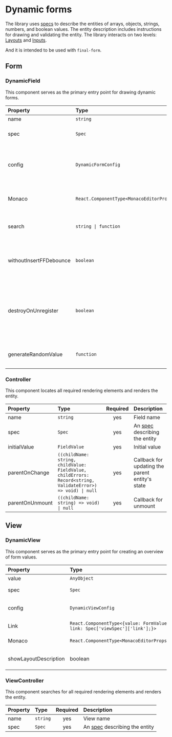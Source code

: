 # Dynamic forms

The library uses [specs](./spec.md#specs) to describe the entities of arrays, objects, strings, numbers, and boolean values. The entity description includes instructions for drawing and validating the entity. The library interacts on two levels: [Layouts](./config.md#layouts) and [Inputs](./config.md#inputs).

And it is intended to be used with `final-form`.

## Form

### DynamicField

This component serves as the primary entry point for drawing dynamic forms.

| Property                | Type                                     | Required | Description                                                                                                                                               |
| :---------------------- | :--------------------------------------- | :------: | :-------------------------------------------------------------------------------------------------------------------------------------------------------- |
| name                    | `string`                                 |   yes    | Field name                                                                                                                                                |
| spec                    | `Spec`                                   |   yes    | A [spec](./spec.md#specs) describing the entity                                                                                                           |
| config                  | `DynamicFormConfig`                      |   yes    | A [config](./config.md) containing [Inputs](./config.md#inputs), [Layouts](./config.md#layouts), and [validators](./config.md#validators) for each entity |
| Monaco                  | `React.ComponentType<MonacoEditorProps>` |          | [MonacoEditor](https://github.com/react-monaco-editor/react-monaco-editor) component for Monaco [Input](./config.md#inputs)                               |
| search                  | `string \| function`                     |          | A string or function for performing a form search                                                                                                         |
| withoutInsertFFDebounce | `boolean`                                |          | Flag that disables the delay before inserting data into the final-form store                                                                              |
| destroyOnUnregister     | `boolean`                                |          | If true, the value of a field will be destroyed when that field is unregistered. Defaults to true                                                         |
| generateRandomValue     | `function`                               |          | Function that is necessary to generate a random value                                                                                                     |

### Controller

This component locates all required rendering elements and renders the entity.

| Property        | Type                                                                                                        | Required | Description                                      |
| :-------------- | :---------------------------------------------------------------------------------------------------------- | :------: | :----------------------------------------------- |
| name            | `string`                                                                                                    |   yes    | Field name                                       |
| spec            | `Spec`                                                                                                      |   yes    | An [spec](./spec.md#specs) describing the entity |
| initialValue    | `FieldValue`                                                                                                |   yes    | Initial value                                    |
| parentOnChange  | `((childName: string, childValue: FieldValue, childErrors: Record<string, ValidateError>) => void) \| null` |   yes    | Callback for updating the parent entity's state  |
| parentOnUnmount | `((childName: string) => void) \| null`                                                                     |   yes    | Callback for unmount                             |

## View

### DynamicView

This component serves as the primary entry point for creating an overview of form values.

| Property              | Type                                                                       | Required | Description                                                                                                                 |
| :-------------------- | :------------------------------------------------------------------------- | :------: | :-------------------------------------------------------------------------------------------------------------------------- |
| value                 | `AnyObject`                                                                |   yes    | Form value                                                                                                                  |
| spec                  | `Spec`                                                                     |   yes    | An [spec](./spec.md#specs) describing the entity                                                                            |
| config                | `DynamicViewConfig`                                                        |   yes    | A [config](./config.md) containing [Views](./config.md#views) and [ViewLayouts](./config.md#viewlayouts) for each entity    |
| Link                  | `React.ComponentType<{value: FormValue; link: Spec['viewSpec']['link'];}>` |          | [Component](./spec.md#link) for converting values to links                                                                  |
| Monaco                | `React.ComponentType<MonacoEditorProps>`                                   |          | [MonacoEditor](https://github.com/react-monaco-editor/react-monaco-editor) component for Monaco [Input](./config.md#inputs) |
| showLayoutDescription | boolean                                                                    |          | enable to show viewSpec.layoutDescription hint                                                                              |

### ViewController

This component searches for all required rendering elements and renders the entity.

| Property | Type     | Required | Description                                      |
| :------- | :------- | :------: | :----------------------------------------------- |
| name     | `string` |   yes    | View name                                        |
| spec     | `Spec`   |   yes    | An [spec](./spec.md#specs) describing the entity |
